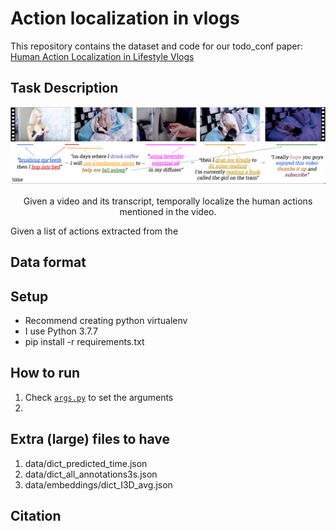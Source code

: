 # Action localization in vlogs

This repository contains the dataset and code for our todo_conf paper:
[Human Action Localization in Lifestyle Vlogs](todo_arxiv)

## Task Description
![Example instance](images/model_idea.png)
<p align="center"> Given a video and its transcript, temporally localize the human actions mentioned in the video. </p>

Given a list of actions extracted from the 
## Data format

## Setup
* Recommend creating python virtualenv
* I use Python 3.7.7
* pip install -r requirements.txt

## How to run
1. Check [`args.py`](args.py) to set the arguments
2. 


## Extra (large) files to have
1. data/dict_predicted_time.json 
2. data/dict_all_annotations3s.json 
3. data/embeddings/dict_I3D_avg.json

## Citation
